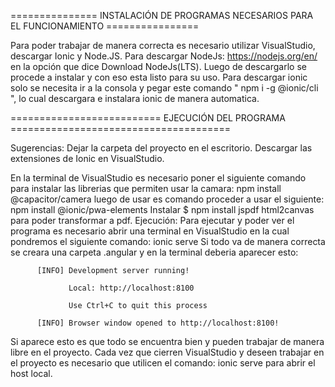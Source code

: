 =============== INSTALACIÓN DE PROGRAMAS NECESARIOS PARA EL FUNCIONAMIENTO ================

  Para poder trabajar de manera correcta es necesario utilizar VisualStudio, descargar Ionic y Node.JS.
  Para descargar NodeJs: https://nodejs.org/en/ en la opción que dice Download NodeJs(LTS). Luego de descargarlo se procede a instalar y con eso esta listo para su uso.
  Para descargar ionic solo se necesita ir a la consola y pegar este comando " npm i -g @ionic/cli ", lo cual descargara e instalara ionic de manera automatica.

========================== EJECUCIÓN DEL PROGRAMA  ====================================== 

Sugerencias: 
      Dejar la carpeta del proyecto en el escritorio.
      Descargar las extensiones de Ionic en VisualStudio.

En la terminal de VisualStudio es necesario poner el siguiente comando para instalar las librerias que permiten usar la camara: npm install @capacitor/camera 
luego de usar es comando proceder a usar el siguiente: npm install @ionic/pwa-elements
Instalar $ npm install jspdf html2canvas para poder transformar a pdf.
Ejecución: Para ejecutar y poder ver el programa es necesario abrir una terminal en VisualStudio en la cual pondremos el siguiente comando: ionic serve 
           Si todo va de manera correcta se creara una carpeta .angular y en la terminal deberia aparecer esto: 
         
          [INFO] Development server running!
          
                 Local: http://localhost:8100
          
                 Use Ctrl+C to quit this process
          
          [INFO] Browser window opened to http://localhost:8100!

Si aparece esto es que todo se encuentra bien y pueden trabajar de manera libre en el proyecto.
Cada vez que cierren VisualStudio y deseen trabajar en el proyecto es necesario que utilicen el comando: ionic serve para abrir el host local.
